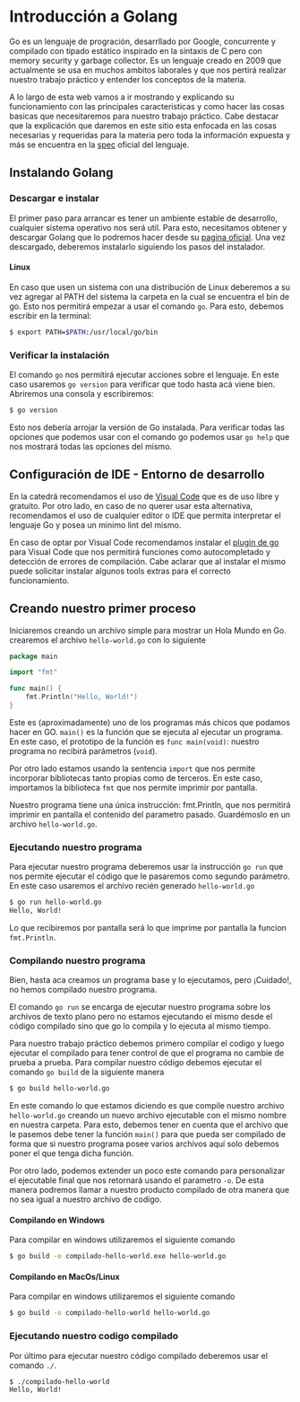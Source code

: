 # Introducción a Golang

Go es un lenguaje de progración, desarrllado por Google, concurrente y compilado con tipado estático inspirado en la sintaxis de C pero con memory security y garbage collector. Es un lenguaje creado en 2009 que actualmente se usa en muchos ambitos laborales y que nos pertirá realizar nuestro trabajo práctico y entender los conceptos de la materia.

A lo largo de esta web vamos a ir mostrando y explicando su funcionamiento con las principales caracteristicas y como hacer las cosas basicas que necesitaremos para nuestro trabajo práctico. Cabe destacar que la explicación que daremos en este sitio esta enfocada en las cosas necesarias y requeridas para la materia pero toda la información expuesta y más se encuentra en la [spec](https://go.dev/ref/spec) oficial del lenguaje.

## Instalando Golang

### Descargar e instalar

El primer paso para arrancar es tener un ambiente estable de desarrollo, cualquier sistema operativo nos será util. Para esto, necesitamos obtener y descargar Golang que lo podremos hacer desde su [pagina oficial](https://go.dev/doc/install). Una vez descargado, deberemos instalarlo siguiendo los pasos del instalador.

#### Linux

En caso que usen un sistema con una distribución de Linux deberemos a su vez agregar al PATH del sistema la carpeta en la cual se encuentra el bin de go. Esto nos permitirá empezar a usar el comando `go`. Para esto, debemos escribir en la terminal:

```bash
$ export PATH=$PATH:/usr/local/go/bin
```

### Verificar la instalación

El comando `go` nos permitirá ejecutar acciones sobre el lenguaje. En este caso usaremos `go version` para verificar que todo hasta acá viene bien. Abriremos una consola y escribiremos:

```bash
$ go version
```

Esto nos debería arrojar la versión de Go instalada. Para verificar todas las opciones que podemos usar con el comando go podemos usar `go help` que nos mostrará todas las opciones del mismo.

## Configuración de IDE - Entorno de desarrollo

En la catedrá recomendamos el uso de [Visual Code](https://code.visualstudio.com/Download) que es de uso libre y gratuito. Por otro lado, en caso de no querer usar esta alternativa, recomendamos el uso de cualquier editor o IDE que permita interpretar el lenguaje Go y posea un minimo lint del mismo.

En caso de optar por Visual Code recomendamos instalar el [plugin de go](https://marketplace.visualstudio.com/items?itemName=golang.Go) para Visual Code que nos permitirá funciones como autocompletado y detección de errores de compilación. Cabe aclarar que al instalar el mismo puede solicitar instalar algunos tools extras para el correcto funcionamiento.

## Creando nuestro primer proceso

Iniciaremos creando un archivo simple para mostrar un Hola Mundo en Go. crearemos el archivo `hello-world.go` con lo siguiente

```go
package main

import "fmt"

func main() {
    fmt.Println("Hello, World!")
}
```

Este es (aproximadamente) uno de los programas más chicos que podamos hacer en GO. `main()` es la función que se ejecuta al ejecutar un programa. En este caso, el prototipo de la función es `func main(void)`: nuestro programa no recibirá parámetros (`void`).

Por otro lado estamos usando la sentencia `import` que nos permite incorporar bibliotecas tanto propias como de terceros. En este caso, importamos la biblioteca `fmt` que nos permite imprimir por pantalla.

Nuestro programa tiene una única instrucción: fmt.Println, que nos permitirá imprimir en pantalla el contenido del parametro pasado. Guardémoslo en un archivo `hello-world.go`.

### Ejecutando nuestro programa

Para ejecutar nuestro programa deberemos usar la instrucción `go run` que nos permite ejecutar el código que le pasaremos como segundo parámetro. En este caso usaremos el archivo recién generado `hello-world.go`

```bash
$ go run hello-world.go
Hello, World!
```

Lo que recibiremos por pantalla será lo que imprime por pantalla la funcion `fmt.Println`. 

### Compilando nuestro programa

Bien, hasta aca creamos un programa base y lo ejecutamos, pero ¡Cuidado!, no hemos compilado nuestro programa.

El comando `go run` se encarga de ejecutar nuestro programa sobre los archivos de texto plano pero no estamos ejecutando el mismo desde el código compilado sino que go lo compila y lo ejecuta al mismo tiempo.

Para nuestro trabajo práctico debemos primero compilar el codigo y luego ejecutar el compilado para tener control de que el programa no cambie de prueba a prueba. Para compilar nuestro código debemos ejecutar el comando `go build` de la siguiente manera

```bash
$ go build hello-world.go
```

En este comando lo que estamos diciendo es que compile nuestro archivo `hello-world.go` creando un nuevo archivo ejecutable con el mismo nombre en nuestra carpeta. Para esto, debemos tener en cuenta que el archivo que le pasemos debe tener la función `main()` para que pueda ser compilado de forma que si nuestro programa posee varios archivos aquí solo debemos poner el que tenga dicha función.

Por otro lado, podemos extender un poco este comando para personalizar el ejecutable final que nos retornará usando el parametro `-o`. De esta manera podremos llamar a nuestro producto compilado de otra manera que no sea igual a nuestro archivo de codigo.

#### Compilando en Windows

Para compilar en windows utilizaremos el siguiente comando

```bash
$ go build -o compilado-hello-world.exe hello-world.go
```

#### Compilando en MacOs/Linux

Para compilar en windows utilizaremos el siguiente comando

```bash
$ go build -o compilado-hello-world hello-world.go
```

### Ejecutando nuestro codigo compilado

Por último para ejecutar nuestro código compilado deberemos usar el comando `./`.

```bash
$ ./compilado-hello-world
Hello, World!
```